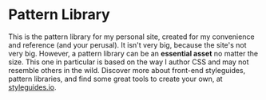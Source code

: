 # Pattern Library

This is the pattern library for my personal site, created for my convenience and reference (and your perusal). It isn't very big, because the site's not very big. However, a pattern library can be an __essential asset__ no matter the size. This one in particular is based on the way I author CSS and may not resemble others in the wild. Discover more about front-end styleguides, pattern libraries, and find some great tools to create your own, at [styleguides.io](http://styleguides.io).